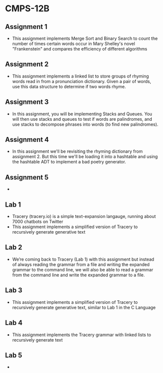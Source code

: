 # CMPS-12B

## Assignment 1
* This assignment implements Merge Sort and Binary Search to count the number of times certain words occur in Mary Shelley's novel "Frankenstein" and compares the efficiency of different algorithms

## Assignment 2
* This assignment implements a linked list to store groups of rhyming words read in from a pronunciation dictionary.  Given a pair of words, use this data structure to determine if two words rhyme. 

## Assignment 3
* In this assignment, you will be implementing Stacks and Queues.  You will then use stacks and queues to test if words are palindromes, and use stacks to decompose phrases into words (to find new palindromes). 

## Assignment 4
* In this assignment we'll be revisiting the rhyming dictionary from assignment 2. But this time we'll be loading it into a hashtable and using the hashtable ADT to implement a bad poetry generator.  

## Assignment 5
*

## Lab 1
* Tracery (tracery.io) is a simple text-expansion langauge, running about 7000 chatbots on Twitter
* This assignment implements a simplified version of Tracery to recursively generate generative text

## Lab 2
* We’re coming back to Tracery (Lab 1) with this assignment but instead of always reading the grammar from a file and writing the expanded grammar to the command line, we will also be able to read a grammar from the command line and write the expanded grammar to a file.

## Lab 3
* This assignment implements a simplified version of Tracery to recursively generate generative text, similar to Lab 1 in the C Language

## Lab 4
* This assignment implements the Tracery grammar with linked lists to recursively generate text

## Lab 5
*
